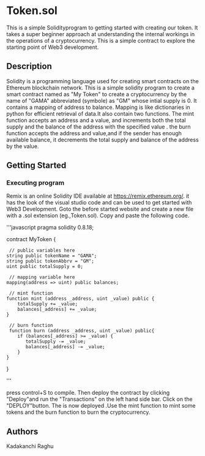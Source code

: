 # Token.sol

This is a simple Solidityprogram to getting started with creating our token. It takes a super beginner approach at understanding the internal workings in the operations of a cryptocurrency. This is a simple contract to explore the starting point of Web3 development.

## Description

Solidity is a programming language used for creating smart contracts on the Ethereum blockchain network. This is a simple solidity program to create a smart contract named as "My Token" to create a cryptocurrency by the name of "GAMA" abbreviated  (symbole) as "GM" whose intial supply is 0. It contains a mapping of address to balance. Mapping is like dictionaries in python for efficient retrieval of data.It also contain two functions. The mint function accepts an address and a value, and increments both the total supply and the balance of the address with the specified value . the burn function accepts the address and value,and if the sender has enough available balance, it  decrements the total supply and balance of the address by the value.

## Getting Started

### Executing program

Remix is an online Solidity IDE available at https://remix.ethereum.org/. it has the look of the visual studio code and can be used to get started with Web3 Development. Goto the before started website and create a new file with a .sol extension (eg.,Token.sol). Copy and paste the following code.

'''javascript
pragma solidity 0.8.18;

contract MyToken {

     // public variables here
    string public tokenName = "GAMA";
    string public tokenAbbrv = "GM";
    uint public totalSupply = 0;

     // mapping variable here
    mapping(address => uint) public balances;

     // mint function
    function mint (address _address, uint _value) public {
        totalSupply += _value;
        balances[_address] += _value;
    }

     // burn function
     function burn (address _address, uint _value) public{
        if (balances[_address] >= _value) {
           totalSupply -= _value;
           balances[_address] -= _value;
        }
    }

}

'''

press control+S to compile. Then deploy the contract by clicking "Deploy"and run the "Transactions" on the left hand side bar. Click on the "DEPLOY"button. The  is now deployed .Use the mint function  to mint some tokens and the burn function to burn the cryptocurrency.

##  Authors

Kadakanchi Raghu
